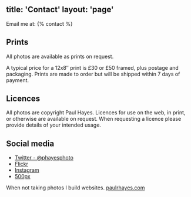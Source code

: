 title: 'Contact'
layout: 'page'
---

Email me at: {% contact %}

## Prints

All photos are available as prints on request.

A typical price for a 12x8″ print is £30 or £50 framed, plus postage and packaging. Prints are made to order but will be shipped within 7 days of payment.

## Licences

All photos are copyright Paul Hayes. Licences for use on the web, in print, or otherwise are available on request. When requesting a licence please provide details of your intended usage.

## Social media

* [Twitter - @phayesphoto](https://twitter.com/phayesphoto)
* [Flickr](https://www.flickr.com/photos/prhayes/)
* [Instagram](https://www.instagram.com/fofr/)
* [500px](https://500px.com/fofr)

When not taking photos I build websites.
[paulrhayes.com](http://paulrhayes.com/)
